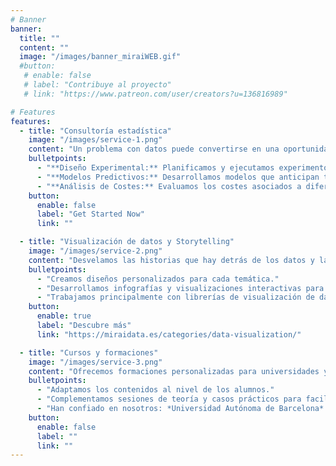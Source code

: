 ```yaml
---
# Banner
banner:
  title: ""
  content: ""
  image: "/images/banner_miraiWEB.gif"
  #button:
   # enable: false
   # label: "Contribuye al proyecto"
   # link: "https://www.patreon.com/user/creators?u=136816989"

# Features
features:
  - title: "Consultoría estadística"
    image: "/images/service-1.png"
    content: "Un problema con datos puede convertirse en una oportunidad mediante su correcto modelado. Cada problema es único, por lo que trabajamos de la forma más personal con nuestros clientes para asegurar que se captan todas sus necesidades, todo con el objetivo de que al final puedas tomar tus decisiones de manera informada y estratégica."
    bulletpoints:
      - "**Diseño Experimental:** Planificamos y ejecutamos experimentos controlados para obtener datos precisos y fiables, permitiéndote tomar decisiones basadas en evidencia sólida."
      - "**Modelos Predictivos:** Desarrollamos modelos que anticipan tendencias y comportamientos futuros, ayudándote a optimizar tus estrategias y procesos."
      - "**Análisis de Costes:** Evaluamos los costes asociados a diferentes opciones y escenarios, con el fin de maximizar la eficiencia y rentabilidad de tus operaciones."
    button:
      enable: false
      label: "Get Started Now"
      link: ""

  - title: "Visualización de datos y Storytelling"
    image: "/images/service-2.png"
    content: "Desvelamos las historias que hay detrás de los datos y las acercamos al mundo real complementándolas con entrevistas, hemeroteca y otros documentos."
    bulletpoints:
      - "Creamos diseños personalizados para cada temática."
      - "Desarrollamos infografías y visualizaciones interactivas para contar historias que entretengan e informen a nuestros lectores."
      - "Trabajamos principalmente con librerías de visualización de datos de R y JS."
    button:
      enable: true
      label: "Descubre más"
      link: "https://miraidata.es/categories/data-visualization/"

  - title: "Cursos y formaciones"
    image: "/images/service-3.png"
    content: "Ofrecemos formaciones personalizadas para universidades y empresas que quieran comenzar a adentrarse o mejorar sus conocimientos de programación y gestión de bases de datos."
    bulletpoints:
      - "Adaptamos los contenidos al nivel de los alumnos."
      - "Complementamos sesiones de teoría y casos prácticos para facilitar el asentamiento de los conocimientos."
      - "Han confiado en nosotros: *Universidad Autónoma de Barcelona* y *Universidad de Salamanca*."
    button:
      enable: false
      label: ""
      link: ""
---
```

